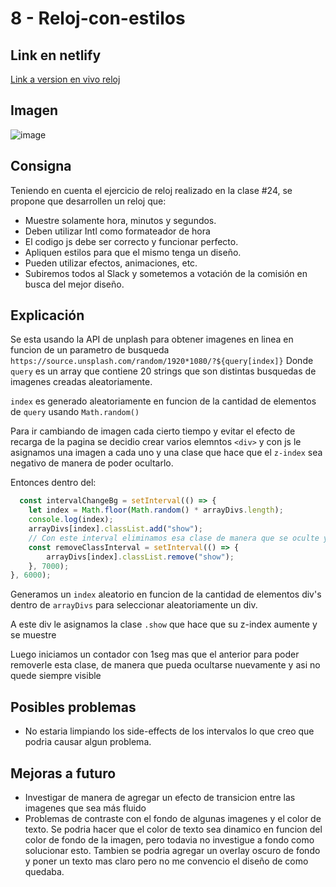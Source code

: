 # 8 - Reloj-con-estilos

## Link en netlify

[Link a version en vivo reloj](https://relojchill.netlify.app/)

## Imagen

![image](https://user-images.githubusercontent.com/31823835/234052513-ad6bde77-0fd2-4fff-a189-214edcdc699b.png)

## Consigna

Teniendo en cuenta el ejercicio de reloj realizado en la clase #24, se propone que desarrollen un reloj que:

- Muestre solamente hora, minutos y segundos.
- Deben utilizar Intl como formateador de hora
- El codigo js debe ser correcto y funcionar perfecto.
- Apliquen estilos para que el mismo tenga un diseño.
- Pueden utilizar efectos, animaciones, etc.
- Subiremos todos al Slack y sometemos a votación de la comisión en busca del mejor diseño.

## Explicación

Se esta usando la API de unplash para obtener imagenes en linea en funcion de un parametro de busqueda
``https://source.unsplash.com/random/1920*1080/?${query[index]}``
Donde ``query`` es un array que contiene 20 strings que son distintas busquedas de imagenes creadas aleatoriamente.

``index`` es generado aleatoriamente en funcion de la cantidad de elementos de ``query`` usando ``Math.random()``

Para ir cambiando de imagen cada cierto tiempo y evitar el efecto de recarga de la pagina se decidio crear varios elemntos ``<div>`` y con js le asignamos una imagen a cada uno y una clase que hace que el ``z-index`` sea negativo de manera de poder ocultarlo.

Entonces dentro del:
```javascript
  const intervalChangeBg = setInterval(() => {
	let index = Math.floor(Math.random() * arrayDivs.length);
	console.log(index);
	arrayDivs[index].classList.add("show");
	// Con este interval eliminamos esa clase de manera que se oculte y otro div pueda mostrarse
	const removeClassInterval = setInterval(() => {
		arrayDivs[index].classList.remove("show");
	}, 7000);
}, 6000);

```

Generamos un  ``index`` aleatorio en funcion de la cantidad de elementos div's dentro de  ``arrayDivs`` para seleccionar aleatoriamente un div.

A este div le asignamos la clase ``.show`` que hace que su z-index aumente y se muestre

Luego iniciamos un contador con 1seg mas que el anterior para poder removerle esta clase, de manera que pueda ocultarse nuevamente y asi no quede siempre visible

## Posibles problemas

 - No estaria limpiando los side-effects de los intervalos lo que creo que podria causar algun problema.

## Mejoras a futuro

 - Investigar de manera de agregar un efecto de transicion entre las imagenes que sea más fluido
 - Problemas de contraste con el fondo de algunas imagenes y el color de texto. Se podria hacer que el color de texto sea dinamico en funcion del color de fondo de la imagen, pero todavia no investigue a fondo como solucionar esto. Tambien se podria agregar un overlay oscuro de fondo y poner un texto mas claro pero no me convencio el diseño de como quedaba.
